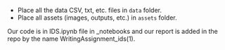 - Place all the data CSV, txt, etc. files in `data` folder.
- Place all assets (images, outputs, etc.) in `assets` folder.

Our code is in IDS.ipynb file in _notebooks and our report is added in the repo by the name WritingAssignment_ids(1).

